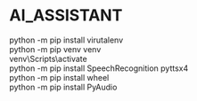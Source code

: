 # AI_ASSISTANT
python -m pip install virutalenv<br>
python -m pip venv venv<br>
venv\Scripts\activate<br>
python -m pip install SpeechRecognition pyttsx4 <br>
python -m pip install wheel <br>
python -m pip install PyAudio